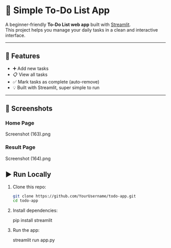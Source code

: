 # 📝 Simple To-Do List App

A beginner-friendly **To-Do List web app** built with [Streamlit](https://streamlit.io/).  
This project helps you manage your daily tasks in a clean and interactive interface.

---

## 🚀 Features
- ➕ Add new tasks  
- 📋 View all tasks  
- ✅ Mark tasks as complete (auto-remove)  
- 💡 Built with Streamlit, super simple to run  

---

## 📸 Screenshots

### Home Page
Screenshot (163).png

### Result Page
Screenshot (164).png


## ▶️ Run Locally

1. Clone this repo:
   ```bash
   git clone https://github.com/YourUsername/todo-app.git
   cd todo-app
   
2. Install dependencies:

   pip install streamlit


3. Run the app:

   streamlit run app.py



